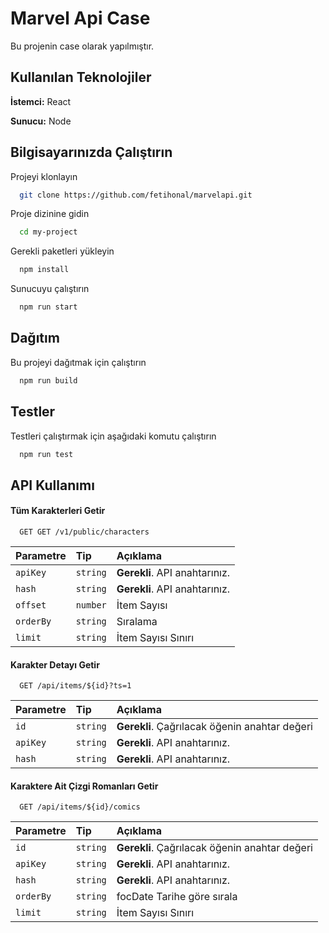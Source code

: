 
# Marvel Api Case

Bu projenin case olarak yapılmıştır.


## Kullanılan Teknolojiler

**İstemci:** React

**Sunucu:** Node

  
## Bilgisayarınızda Çalıştırın

Projeyi klonlayın

```bash
  git clone https://github.com/fetihonal/marvelapi.git
```

Proje dizinine gidin

```bash
  cd my-project
```

Gerekli paketleri yükleyin

```bash
  npm install
```

Sunucuyu çalıştırın

```bash
  npm run start
```

  
## Dağıtım

Bu projeyi dağıtmak için çalıştırın

```bash
  npm run build
```

  
## Testler

Testleri çalıştırmak için aşağıdaki komutu çalıştırın

```bash
  npm run test
```

  
## API Kullanımı

#### Tüm Karakterleri Getir

```http
  GET GET /v1/public/characters
```

| Parametre | Tip     | Açıklama                |
| :-------- | :------- | :------------------------- |
| `apiKey` | `string` | **Gerekli**. API anahtarınız. |
| `hash` | `string` | **Gerekli**. API anahtarınız. |
| `offset` | `number` | İtem Sayısı |
| `orderBy` | `string` | Sıralama |
| `limit` | `string` | İtem Sayısı Sınırı |

#### Karakter Detayı Getir

```http
  GET /api/items/${id}?ts=1
```

| Parametre | Tip     | Açıklama                       |
| :-------- | :------- | :-------------------------------- |
| `id`      | `string` | **Gerekli**. Çağrılacak öğenin anahtar değeri |
| `apiKey` | `string` | **Gerekli**. API anahtarınız. |
| `hash` | `string` | **Gerekli**. API anahtarınız. |

#### Karaktere Ait Çizgi Romanları  Getir

```http
  GET /api/items/${id}/comics
```

| Parametre | Tip     | Açıklama                       |
| :-------- | :------- | :-------------------------------- |
| `id`      | `string` | **Gerekli**. Çağrılacak öğenin anahtar değeri |
| `apiKey` | `string` | **Gerekli**. API anahtarınız. |
| `hash` | `string` | **Gerekli**. API anahtarınız. |
| `orderBy` | `string` | focDate Tarihe göre sırala |
| `limit` | `string` | İtem Sayısı Sınırı |


  